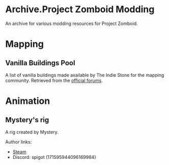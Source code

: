 # Archive.Project Zomboid Modding
An archive for various modding resources for Project Zomboid.

# Mapping
## Vanilla Buildings Pool
A list of vanilla buildings made available by The Indie Stone for the mapping community. Retrieved from the [official forums](https://theindiestone.com/forums/index.php?/topic/54395-vanilla-buildings-pool/).

# Animation
## Mystery's rig
A rig created by Mystery.

Author links:
- [Steam](https://steamcommunity.com/id/Zmilez)
- Discord: spigot (171595944096169984)
